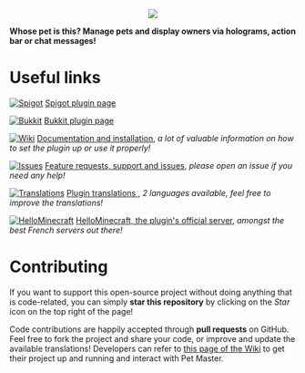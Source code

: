<p align="center">
<img src ="http://images.jupload.fr/1450630798.png" />
</p>

**Whose pet is this? Manage pets and display owners via holograms, action bar or chat messages!**

# Useful links

[![Spigot](http://images.jupload.fr/1483481688.png)](https://www.spigotmc.org/resources/pet-master.15904/) [Spigot plugin page](https://www.spigotmc.org/resources/pet-master.15904/)

[![Bukkit](http://images.jupload.fr/1483481295.png)](http://dev.bukkit.org/bukkit-plugins/pet-master/) [Bukkit plugin page](http://dev.bukkit.org/bukkit-plugins/pet-master/)

[![Wiki](http://images.jupload.fr/1469708815.png)](https://github.com/PyvesB/PetMaster/wiki) [Documentation and installation](https://github.com/PyvesB/PetMaster/wiki), _a lot of valuable information on how to set the plugin up or use it properly!_

[![Issues](http://images.jupload.fr/1469708806.png)](https://github.com/PyvesB/PetMaster/issues) [Feature requests, support and issues](https://github.com/PyvesB/PetMaster/issues), _please open an issue if you need any help!_

[![Translations](http://images.jupload.fr/1470315586.png)](https://github.com/PyvesB/PetMaster/tree/master/src/main/resources) [Plugin translations ](https://github.com/PyvesB/PetMaster/tree/master/src/main/resources), _2 languages available, feel free to improve the translations!_

[![HelloMinecraft](http://images.jupload.fr/1469708948.png)](http://hellominecraft.fr/) [HelloMinecraft, the plugin's official server](http://hellominecraft.fr/), _amongst the best French servers out there!_

# Contributing

If you want to support this open-source project without doing anything that is code-related, you can simply **star this repository** by clicking on the *Star* icon on the top right of the page!

Code contributions are happily accepted through **pull requests** on GitHub. Feel free to fork the project and share your code, or improve and update the available translations! Developers can refer to [this page of the Wiki](https://github.com/PyvesB/PetMaster/wiki/Developers) to get their project up and running and interact with Pet Master.
